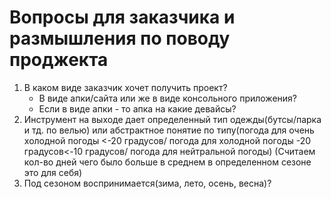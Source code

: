 # Вопросы для заказчика и размышления по поводу проджекта
1. В каком виде заказчик хочет получить проект? 
	- В виде апки/сайта или же в виде консольного приложения?
	- Если в виде апки - то апка на какие девайсы?
3. Инструмент на выходе дает определенный тип одежды(бутсы/парка и тд. по велью) или абстрактное понятие по типу(погода для очень холодной погоды <-20 градусов/ погода для холодной погоды -20 градусов<-10 градусов/ погода для нейтральной погоды) 
(Считаем кол-во дней чего было больше в среднем в определенном сезоне это для себя)
4. Под сезоном воспринимается(зима, лето, осень, весна)?
